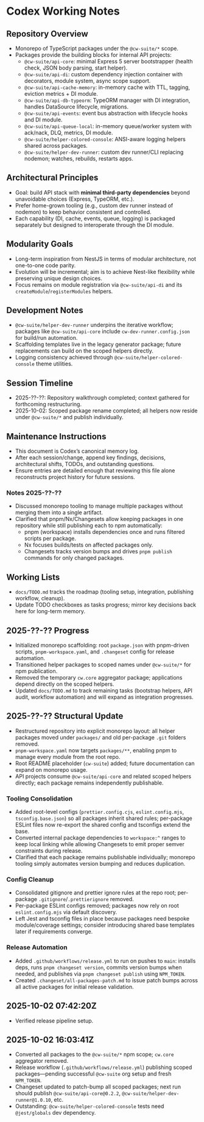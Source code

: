 # Codex Working Notes

## Repository Overview
- Monorepo of TypeScript packages under the `@cw-suite/*` scope.
- Packages provide the building blocks for internal API projects:
  - `@cw-suite/api-core`: minimal Express 5 server bootstrapper (health check, JSON body parsing, start helper).
  - `@cw-suite/api-di`: custom dependency injection container with decorators, module system, async scope support.
  - `@cw-suite/api-cache-memory`: in-memory cache with TTL, tagging, eviction metrics + DI module.
  - `@cw-suite/api-db-typeorm`: TypeORM manager with DI integration, handles DataSource lifecycle, migrations.
  - `@cw-suite/api-events`: event bus abstraction with lifecycle hooks and DI module.
  - `@cw-suite/api-queue-local`: in-memory queue/worker system with ack/nack, DLQ, metrics, DI module.
  - `@cw-suite/helper-colored-console`: ANSI-aware logging helpers shared across packages.
  - `@cw-suite/helper-dev-runner`: custom dev runner/CLI replacing nodemon; watches, rebuilds, restarts apps.

## Architectural Principles
- Goal: build API stack with **minimal third-party dependencies** beyond unavoidable choices (Express, TypeORM, etc.).
- Prefer home-grown tooling (e.g., custom dev runner instead of nodemon) to keep behavior consistent and controlled.
- Each capability (DI, cache, events, queue, logging) is packaged separately but designed to interoperate through the DI module.

## Modularity Goals
- Long-term inspiration from NestJS in terms of modular architecture, not one-to-one code parity.
- Evolution will be incremental; aim is to achieve Nest-like flexibility while preserving unique design choices.
- Focus remains on module registration via `@cw-suite/api-di` and its `createModule`/`registerModules` helpers.

## Development Notes
- `@cw-suite/helper-dev-runner` underpins the iterative workflow; packages like `@cw-suite/api-core` include `cw-dev-runner.config.json` for build/run automation.
- Scaffolding templates live in the legacy generator package; future replacements can build on the scoped helpers directly.
- Logging consistency achieved through `@cw-suite/helper-colored-console` theme utilities.

## Session Timeline
- 2025-??-??: Repository walkthrough completed; context gathered for forthcoming restructuring.
- 2025-10-02: Scoped package rename completed; all helpers now reside under `@cw-suite/*` and publish individually.

## Maintenance Instructions
- This document is Codex’s canonical memory log.
- After each session/change, append key findings, decisions, architectural shifts, TODOs, and outstanding questions.
- Ensure entries are detailed enough that reviewing this file alone reconstructs project history for future sessions.

### Notes 2025-??-??
- Discussed monorepo tooling to manage multiple packages without merging them into a single artifact.
- Clarified that pnpm/Nx/Changesets allow keeping packages in one repository while still publishing each to npm automatically:
  - pnpm (workspace) installs dependencies once and runs filtered scripts per package.
  - Nx focuses builds/tests on affected packages only.
  - Changesets tracks version bumps and drives `pnpm publish` commands for only changed packages.

## Working Lists
- `docs/TODO.md` tracks the roadmap (tooling setup, integration, publishing workflow, cleanup).
- Update TODO checkboxes as tasks progress; mirror key decisions back here for long-term memory.

## 2025-??-?? Progress
- Initialized monorepo scaffolding: root `package.json` with pnpm-driven scripts, `pnpm-workspace.yaml`, and `.changeset` config for release automation.
- Transitioned helper packages to scoped names under `@cw-suite/*` for npm publication.
- Removed the temporary `cw.core` aggregator package; applications depend directly on the scoped helpers.
- Updated `docs/TODO.md` to track remaining tasks (bootstrap helpers, API audit, workflow automation) and will expand as integration progresses.

## 2025-??-?? Structural Update
- Restructured repository into explicit monorepo layout: all helper packages moved under `packages/` and old per-package `.git` folders removed.
- `pnpm-workspace.yaml` now targets `packages/**`, enabling pnpm to manage every module from the root repo.
- Root README placeholder (`cw-suite`) added; future documentation can expand on monorepo usage.
- API projects consume `@cw-suite/api-core` and related scoped helpers directly; each package remains independently publishable.

### Tooling Consolidation
- Added root-level configs (`prettier.config.cjs`, `eslint.config.mjs`, `tsconfig.base.json`) so all packages inherit shared rules; per-package ESLint files now re-export the shared config and tsconfigs extend the base.
- Converted internal package dependencies to `workspace:^` ranges to keep local linking while allowing Changesets to emit proper semver constraints during release.
- Clarified that each package remains publishable individually; monorepo tooling simply automates version bumping and reduces duplication.

### Config Cleanup
- Consolidated gitignore and prettier ignore rules at the repo root; per-package `.gitignore`/`.prettierignore` removed.
- Per-package ESLint configs removed; packages now rely on root `eslint.config.mjs` via default discovery.
- Left Jest and tsconfig files in place because packages need bespoke module/coverage settings; consider introducing shared base templates later if requirements converge.

### Release Automation
- Added `.github/workflows/release.yml` to run on pushes to `main`: installs deps, runs `pnpm changeset version`, commits version bumps when needed, and publishes via `pnpm changeset publish` using `NPM_TOKEN`.
- Created `.changeset/all-packages-patch.md` to issue patch bumps across all active packages for initial release validation.

## 2025-10-02 07:42:20Z
- Verified release pipeline setup.

## 2025-10-02 16:03:41Z
- Converted all packages to the `@cw-suite/*` npm scope; `cw.core` aggregator removed.
- Release workflow (`.github/workflows/release.yml`) publishing scoped packages—pending successful `@cw-suite` org setup and fresh `NPM_TOKEN`.
- Changeset updated to patch-bump all scoped packages; next run should publish `@cw-suite/api-core@0.2.2`, `@cw-suite/helper-dev-runner@1.0.10`, etc.
- Outstanding: `@cw-suite/helper-colored-console` tests need `@jest/globals` dev dependency.
